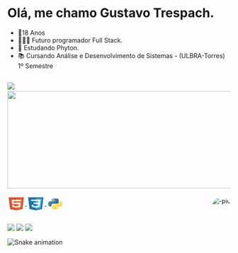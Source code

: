 <h1>Olá, me chamo Gustavo Trespach.</h1>

- 👨18 Anos
- 🧑🏻‍💻 Futuro programador Full Stack.
- 🐍 Estudando Phyton.
- 📚 Cursando Análise e Desenvolvimento de Sistemas - (ULBRA-Torres) 1º Semestre

##

<div> 
 <a href="https://github.com/gustavotrespach">
 <img height= "220em" src="https://github-readme-stats.vercel.app/api?username=gustavotrespach&show_icons=true&theme=dark"/> 
 <img width="525em"  height= "220em" src="https://github-readme-stats.vercel.app/api/top-langs/?username=gustavotrespach&show_icons=true&theme=dark"/>    
</div>
 
  
<div style="display: inline_block"><br>
  <img align="center" alt="HTML" height="30" width="40" src="https://raw.githubusercontent.com/devicons/devicon/master/icons/html5/html5-original.svg">
  <img align="center" alt="CSS" height="30" width="40" src="https://raw.githubusercontent.com/devicons/devicon/master/icons/css3/css3-original.svg">
  <img align="center" alt="-Python" height="30" width="40" src="https://raw.githubusercontent.com/devicons/devicon/master/icons/python/python-original.svg">
  <img align="right" alt="-pic" height="150" style="border-radius:50px;" src=https://instagram.fpoa35-1.fna.fbcdn.net/v/t51.2885-19/315328389_133287376177932_4880602432274131161_n.jpg?stp=dst-jpg_s150x150&_nc_ht=instagram.fpoa35-1.fna.fbcdn.net&_nc_cat=100&_nc_ohc=FyfpGHi5cwEAX8rWgz1&edm=ACWDqb8BAAAA&ccb=7-5&oh=00_AfCMhbzNQpTFLtNZmGdUZ8l0cHue0XinQE2LRfp29heg9w&oe=645CB18B&_nc_sid=1527a3>  
</div>
  
  ##
 
<div>
  <a href="https://instagram.com/_3pach_" target="_blank"><img src="https://img.shields.io/badge/-Instagram-%23E4405F?style=for-the-badge&logo=instagram&logoColor=white" target="_blank"></a>
  <a href="https://www.linkedin.com/in/gustavo-trespach-83a160269/" target="_blank"><img src="https://img.shields.io/badge/-LinkedIn-%230077B5?style=for-the-badge&logo=linkedin&logoColor=white" target="_blank"></a> 
  <a href="https://contate.me/gustavotrespach-github" target="_blank"> <img src="https://img.shields.io/badge/WhatsApp-25D366?style=for-the-badge&logo=whatsapp&logoColor=white" target"_blank"></a>
 </div> 
  
  ![Snake animation](https://github.com/gustavotrespach/gustavotrespach/blob/output/github-contribution-grid-snake.svg)
